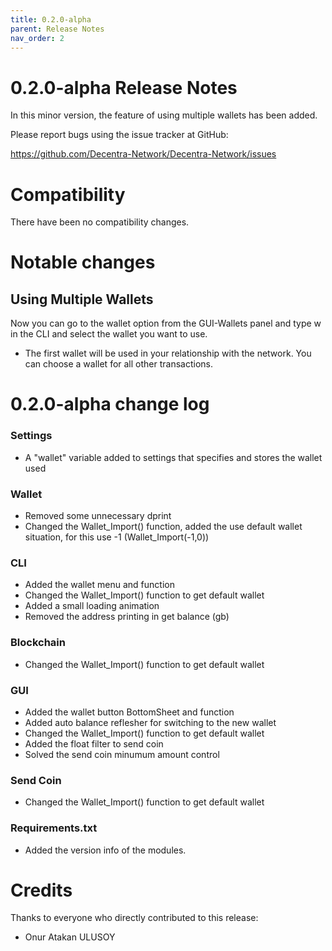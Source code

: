 ```yaml
---
title: 0.2.0-alpha
parent: Release Notes
nav_order: 2
---
```


0.2.0-alpha Release Notes
====================

In this minor version, the feature of using multiple wallets has been added.

Please report bugs using the issue tracker at GitHub:

  <https://github.com/Decentra-Network/Decentra-Network/issues>

Compatibility
==============

There have been no compatibility changes.

Notable changes
===============

## Using Multiple Wallets

Now you can go to the wallet option from the GUI-Wallets panel 
and type w in the CLI and select the wallet you want to use.

* The first wallet will be used in your relationship with the network. You can choose a wallet for all other transactions.

0.2.0-alpha change log
=================

### Settings
- A "wallet" variable added to settings that specifies and stores the wallet used

### Wallet
- Removed some unnecessary dprint
- Changed the Wallet_Import() function, added the use default wallet situation, for this use -1 (Wallet_Import(-1,0))

### CLI
- Added the wallet menu and function
- Changed the Wallet_Import() function to get default wallet 
- Added a small loading animation
- Removed the address printing in get balance (gb)

### Blockchain
- Changed the Wallet_Import() function to get default wallet  

### GUI
- Added the wallet button BottomSheet and function
- Added auto balance reflesher for switching to the new wallet
- Changed the Wallet_Import() function to get default wallet  
- Added the float filter to send coin
- Solved the send coin minumum amount control

### Send Coin
- Changed the Wallet_Import() function to get default wallet  

### Requirements.txt
- Added the version info of the modules.

Credits
=======

Thanks to everyone who directly contributed to this release:

- Onur Atakan ULUSOY
